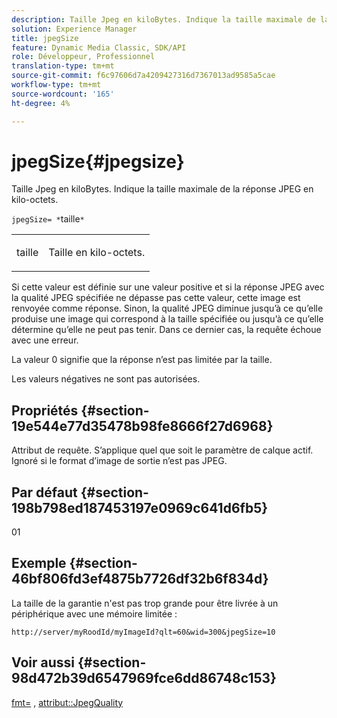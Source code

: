 ```yaml
---
description: Taille Jpeg en kiloBytes. Indique la taille maximale de la réponse JPEG en kilo-octets.
solution: Experience Manager
title: jpegSize
feature: Dynamic Media Classic, SDK/API
role: Développeur, Professionnel
translation-type: tm+mt
source-git-commit: f6c97606d7a4209427316d7367013ad9585a5cae
workflow-type: tm+mt
source-wordcount: '165'
ht-degree: 4%

---
```



# jpegSize{#jpegsize}

Taille Jpeg en kiloBytes. Indique la taille maximale de la réponse JPEG en kilo-octets.

`jpegSize= *`taille`*`

<table id="simpletable_EC2A8D8B65854B45B9CB184DA1069355"> 
 <tr class="strow"> 
  <td class="stentry"> <p><span class="codeph"> <span class="varname"> taille</span></span> </p> </td> 
  <td class="stentry"> <p>Taille en kilo-octets. </p></td> 
 </tr> 
</table>

Si cette valeur est définie sur une valeur positive et si la réponse JPEG avec la qualité JPEG spécifiée ne dépasse pas cette valeur, cette image est renvoyée comme réponse. Sinon, la qualité JPEG diminue jusqu’à ce qu’elle produise une image qui correspond à la taille spécifiée ou jusqu’à ce qu’elle détermine qu’elle ne peut pas tenir. Dans ce dernier cas, la requête échoue avec une erreur.

La valeur 0 signifie que la réponse n’est pas limitée par la taille.

Les valeurs négatives ne sont pas autorisées.

## Propriétés {#section-19e544e77d35478b98fe8666f27d6968}

Attribut de requête. S’applique quel que soit le paramètre de calque actif. Ignoré si le format d’image de sortie n’est pas JPEG.

## Par défaut {#section-198b798ed187453197e0969c641d6fb5}

01

## Exemple {#section-46bf806fd3ef4875b7726df32b6f834d}

La taille de la garantie n&#39;est pas trop grande pour être livrée à un périphérique avec une mémoire limitée :

`http://server/myRoodId/myImageId?qlt=60&wid=300&jpegSize=10`

## Voir aussi {#section-98d472b39d6547969fce6dd86748c153}

[fmt=](../../../../../is-api/http-ref/image-serving-api-ref/c-http-protocol-reference/c-command-reference/r-is-http-fmt.md#reference-cdf10043423b45ba9fe15157fb3ae37a) ,  [attribut::JpegQuality](../../../../../is-api/image-catalog/image-serving-api-ref/c-image-catalog-reference/c-attributes-reference/r-jpegquality.md#reference-4a879e7c46024c8a898a9fd226f9eb09)
